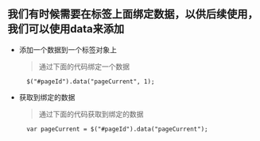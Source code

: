 

## 我们有时候需要在标签上面绑定数据，以供后续使用，我们可以使用data来添加

- 添加一个数据到一个标签对象上
    > 通过下面的代码绑定一个数据

        $("#pageId").data("pageCurrent", 1);
- 获取到绑定的数据
    > 通过下面的代码获取到绑定的数据

        var pageCurrent = $("#pageId").data("pageCurrent");


        